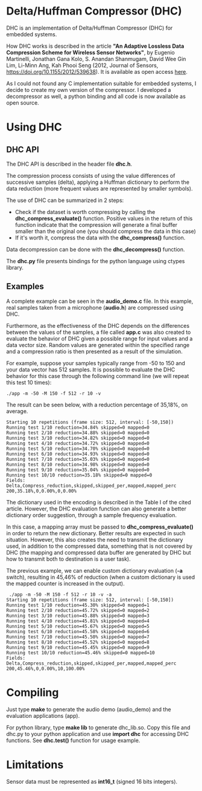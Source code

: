# Delta/Huffman Compressor (DHC)

DHC is an implementation of Delta/Huffman Compressor (DHC) for embedded systems.

How DHC works is described in the article **"An Adaptive Lossless Data Compression Scheme for Wireless Sensor Networks"**, by Eugenio Martinelli, Jonathan Gana Kolo, S. Anandan Shanmugam, David Wee Gin Lim, Li-Minn Ang, Kah Phooi Seng (2012, Journal of Sensors, https://doi.org/10.1155/2012/539638). It is available as open access [here](https://www.hindawi.com/journals/js/2012/539638/).

As I could not found any C implementation suitable for embedded systems, I decide to create my own version of the compressor. I developed a decompressor as well, a python binding and all code is now available as open source.

# Using DHC

## DHC API
The DHC API is described in the header file **dhc.h**. 

The compression process consists of using the value differences of successive samples (delta), applying a Huffman dictionary to perform the data reduction (more frequent values are represented by smaller symbols).

The use of DHC can be summarized in 2 steps:

* Check if the dataset is worth compressing by calling the **dhc_compress_evaluate()** function. Positive values in the return of this function indicate that the compression will generate a final buffer smaller than the original one (you should compress the data in this case)
* If it's worth it, compress the data with the **dhc_compress()** function.

Data decompression can be done with the **dhc_decompress()** function.

The **dhc.py** file presents bindings for the python language using ctypes library.

## Examples

A complete example can be seen in the **audio_demo.c** file. In this example, real samples taken from a microphone (**audio.h**) are compressed using DHC.

Furthermore, as the effectiveness of the DHC depends on the differences between the values of the samples, a file called **app.c** was also created to evaluate the behavior of DHC given a possible range for input values and a data vector size. Random values are generated within the specified range and a compression ratio is then presented as a result of the simulation.

For example, suppose your samples typically range from -50 to 150 and your data vector has 512 samples. It is possible to evaluate the DHC behavior for this case through the following command line (we will repeat this test 10 times):

```
./app -m -50 -M 150 -f 512 -r 10 -v
```

The result can be seen below, with a reduction percentage of 35,18%, on average.

```
Starting 10 repetitions (frame size: 512, interval: [-50,150])
Running test 1/10 reduction=34.84% skipped=0 mapped=0
Running test 2/10 reduction=34.88% skipped=0 mapped=0
Running test 3/10 reduction=34.82% skipped=0 mapped=0
Running test 4/10 reduction=34.72% skipped=0 mapped=0
Running test 5/10 reduction=34.70% skipped=0 mapped=0
Running test 6/10 reduction=34.93% skipped=0 mapped=0
Running test 7/10 reduction=35.03% skipped=0 mapped=0
Running test 8/10 reduction=34.98% skipped=0 mapped=0
Running test 9/10 reduction=35.04% skipped=0 mapped=0
Running test 10/10 reduction=35.18% skipped=0 mapped=0
Fields: Delta,Compress_reduction,skipped,skipped_per,mapped,mapped_perc
200,35.18%,0,0.00%,0,0.00%
```

The dictionary used in the encoding is described in the Table I of the cited article. However, the DHC evaluation function can also generate a better dictionary order suggestion, through a sample frequency evaluation. 

In this case, a mapping array must be passed to **dhc_compress_evaluate()** in order to return the new dictionary. Better results are expected in such situation. However, this also creates the need to transmit the dictionary used, in addition to the compressed data, something that is not covered by  DHC (the mapping and compressed data buffer are generated by DHC but how to transmit both to destination is a user task).

The previous example, we can enable custom dictionary evaluation (**-a** switch), resulting in 45,46% of reduction (when a custom dictionary is used the mapped counter is increased in the output).

```
 ./app -m -50 -M 150 -f 512 -r 10 -v -a
Starting 10 repetitions (frame size: 512, interval: [-50,150])
Running test 1/10 reduction=45.30% skipped=0 mapped=1
Running test 2/10 reduction=45.72% skipped=0 mapped=2
Running test 3/10 reduction=45.88% skipped=0 mapped=3
Running test 4/10 reduction=45.81% skipped=0 mapped=4
Running test 5/10 reduction=45.67% skipped=0 mapped=5
Running test 6/10 reduction=45.58% skipped=0 mapped=6
Running test 7/10 reduction=45.50% skipped=0 mapped=7
Running test 8/10 reduction=45.52% skipped=0 mapped=8
Running test 9/10 reduction=45.45% skipped=0 mapped=9
Running test 10/10 reduction=45.46% skipped=0 mapped=10
Fields: Delta,Compress_reduction,skipped,skipped_per,mapped,mapped_perc
200,45.46%,0,0.00%,10,100.00%
```

# Compiling

Just type **make** to generate the audio demo (audio_demo) and the evaluation applications (app). 

For python library, type **make lib** to generate dhc_lib.so. 
Copy this file and dhc.py to your python application and use **import dhc** for accessing DHC functions. See **dhc.test()** function for usage example.

# Limitations

Sensor data must be represented as **int16_t** (signed 16 bits integers).


